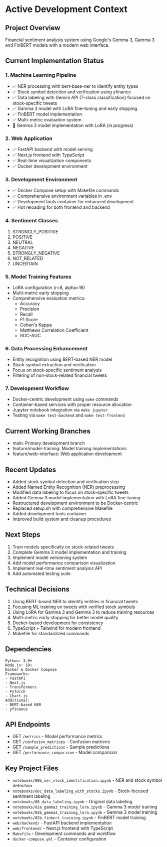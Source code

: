# Active Development Context

## Project Overview
Financial sentiment analysis system using Google's Gemma 3, Gamma 3 and FinBERT models with a modern web interface.

## Current Implementation Status

### 1. Machine Learning Pipeline
- ✅ NER processing with bert-base-ner to identify entity types
- ✅ Stock symbol detection and verification using yfinance
- ✅ Data labeling with Gemini API (7-class classification) focused on stock-specific tweets
- ✅ Gamma 3 model with LoRA fine-tuning and early stopping
- ✅ FinBERT model implementation
- ✅ Multi-metric evaluation system
- 🔄 Gemma 3 model implementation with LoRA (in progress)

### 2. Web Application
- ✅ FastAPI backend with model serving
- ✅ Next.js frontend with TypeScript
- ✅ Real-time visualization components
- ✅ Docker development environment

### 3. Development Environment
- ✅ Docker Compose setup with Makefile commands
- ✅ Comprehensive environment variables in .env
- ✅ Development tools container for enhanced development
- ✅ Hot reloading for both frontend and backend

### 4. Sentiment Classes
1. STRONGLY_POSITIVE
2. POSITIVE
3. NEUTRAL
4. NEGATIVE
5. STRONGLY_NEGATIVE
6. NOT_RELATED
7. UNCERTAIN

### 5. Model Training Features
- LoRA configuration (r=8, alpha=16)
- Multi-metric early stopping
- Comprehensive evaluation metrics:
  - Accuracy
  - Precision
  - Recall
  - F1 Score
  - Cohen's Kappa
  - Matthews Correlation Coefficient
  - ROC-AUC

### 6. Data Processing Enhancement
- Entity recognition using BERT-based NER model
- Stock symbol extraction and verification
- Focus on stock-specific sentiment analysis
- Filtering of non-stock-related financial tweets

### 7. Development Workflow
- Docker-centric development using `make` commands
- Container-based services with proper resource allocation
- Jupyter notebook integration via `make jupyter`
- Testing via `make test-backend` and `make test-frontend`

## Current Working Branches
- main: Primary development branch
- feature/model-training: Model training implementations
- feature/web-interface: Web application development

## Recent Updates
- Added stock symbol detection and verification step
- Added Named Entity Recognition (NER) preprocessing
- Modified data labeling to focus on stock-specific tweets
- Added Gemma 3 model implementation with LoRA fine-tuning
- Restructured development environment to be Docker-centric
- Replaced setup.sh with comprehensive Makefile
- Added development tools container
- Improved build system and cleanup procedures

## Next Steps
1. Train models specifically on stock-related tweets
2. Complete Gemma 3 model implementation and training
3. Implement model versioning system
4. Add model performance comparison visualization
5. Implement real-time sentiment analysis API
6. Add automated testing suite

## Technical Decisions
1. Using BERT-based NER to identify entities in financial tweets
2. Focusing ML training on tweets with verified stock symbols
3. Using LoRA for Gamma 3 and Gemma 3 to reduce training resources
4. Multi-metric early stopping for better model quality
5. Docker-based development for consistency
6. TypeScript + Tailwind for modern frontend
7. Makefile for standardized commands

## Dependencies
```
Python: 3.9+
Node.js: 18+
Docker & Docker Compose
Frameworks:
- FastAPI
- Next.js
- Transformers
- PyTorch
- Chart.js
Additional:
- BERT-based NER
- yfinance
```

## API Endpoints
- GET `/metrics` - Model performance metrics
- GET `/confusion_matrices` - Confusion matrices
- GET `/sample_predictions` - Sample predictions
- GET `/performance_comparison` - Model comparison

## Key Project Files
- `notebooks/00b_ner_stock_identification.ipynb` - NER and stock symbol detection
- `notebooks/00c_data_labeling_with_stocks.ipynb` - Stock-focused sentiment labeling
- `notebooks/00_data_labeling.ipynb` - Original data labeling
- `notebooks/02a_gamma3_training_lora.ipynb` - Gamma 3 model training
- `notebooks/02b_gemma3_training_lora.ipynb` - Gemma 3 model training
- `notebooks/02b_finbert_training.ipynb` - FinBERT model training
- `web/backend/` - FastAPI backend implementation
- `web/frontend/` - Next.js frontend with TypeScript
- `Makefile` - Development commands and workflow
- `docker-compose.yml` - Container configuration
